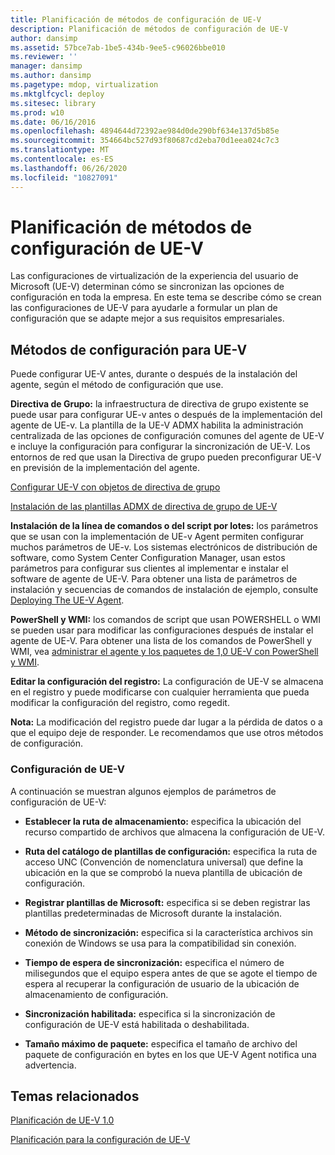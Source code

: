 ```yaml
---
title: Planificación de métodos de configuración de UE-V
description: Planificación de métodos de configuración de UE-V
author: dansimp
ms.assetid: 57bce7ab-1be5-434b-9ee5-c96026bbe010
ms.reviewer: ''
manager: dansimp
ms.author: dansimp
ms.pagetype: mdop, virtualization
ms.mktglfcycl: deploy
ms.sitesec: library
ms.prod: w10
ms.date: 06/16/2016
ms.openlocfilehash: 4894644d72392ae984d0de290bf634e137d5b85e
ms.sourcegitcommit: 354664bc527d93f80687cd2eba70d1eea024c7c3
ms.translationtype: MT
ms.contentlocale: es-ES
ms.lasthandoff: 06/26/2020
ms.locfileid: "10827091"
---
```

# Planificación de métodos de configuración de UE-V


Las configuraciones de virtualización de la experiencia del usuario de Microsoft (UE-V) determinan cómo se sincronizan las opciones de configuración en toda la empresa. En este tema se describe cómo se crean las configuraciones de UE-V para ayudarle a formular un plan de configuración que se adapte mejor a sus requisitos empresariales.

## Métodos de configuración para UE-V


Puede configurar UE-V antes, durante o después de la instalación del agente, según el método de configuración que use.

**Directiva de Grupo:** la infraestructura de directiva de grupo existente se puede usar para configurar UE-v antes o después de la implementación del agente de UE-v. La plantilla de la UE-V ADMX habilita la administración centralizada de las opciones de configuración comunes del agente de UE-V e incluye la configuración para configurar la sincronización de UE-V. Los entornos de red que usan la Directiva de grupo pueden preconfigurar UE-V en previsión de la implementación del agente.

[Configurar UE-V con objetos de directiva de grupo](configuring-ue-v-with-group-policy-objects.md)

[Instalación de las plantillas ADMX de directiva de grupo de UE-V](installing-the-ue-v-group-policy-admx-templates.md)

**Instalación de la línea de comandos o del script por lotes:** los parámetros que se usan con la implementación de UE-v Agent permiten configurar muchos parámetros de UE-v. Los sistemas electrónicos de distribución de software, como System Center Configuration Manager, usan estos parámetros para configurar sus clientes al implementar e instalar el software de agente de UE-V. Para obtener una lista de parámetros de instalación y secuencias de comandos de instalación de ejemplo, consulte [Deploying The UE-V Agent](deploying-the-ue-v-agent.md).

**PowerShell y WMI:** los comandos de script que usan POWERSHELL o WMI se pueden usar para modificar las configuraciones después de instalar el agente de UE-V. Para obtener una lista de los comandos de PowerShell y WMI, vea [administrar el agente y los paquetes de 1,0 UE-V con PowerShell y WMI](managing-the-ue-v-10-agent-and-packages-with-powershell-and-wmi.md).

**Editar la configuración del registro:** La configuración de UE-V se almacena en el registro y puede modificarse con cualquier herramienta que pueda modificar la configuración del registro, como regedit.

**Nota:**  La modificación del registro puede dar lugar a la pérdida de datos o a que el equipo deje de responder. Le recomendamos que use otros métodos de configuración.

 

### Configuración de UE-V

A continuación se muestran algunos ejemplos de parámetros de configuración de UE-V:

-   **Establecer la ruta de almacenamiento:** especifica la ubicación del recurso compartido de archivos que almacena la configuración de UE-V.

-   **Ruta del catálogo de plantillas de configuración:** especifica la ruta de acceso UNC (Convención de nomenclatura universal) que define la ubicación en la que se comprobó la nueva plantilla de ubicación de configuración.

-   **Registrar plantillas de Microsoft:** especifica si se deben registrar las plantillas predeterminadas de Microsoft durante la instalación.

-   **Método de sincronización:** especifica si la característica archivos sin conexión de Windows se usa para la compatibilidad sin conexión.

-   **Tiempo de espera de sincronización:** especifica el número de milisegundos que el equipo espera antes de que se agote el tiempo de espera al recuperar la configuración de usuario de la ubicación de almacenamiento de configuración.

-   **Sincronización habilitada:** especifica si la sincronización de configuración de UE-V está habilitada o deshabilitada.

-   **Tamaño máximo de paquete:** especifica el tamaño de archivo del paquete de configuración en bytes en los que UE-V Agent notifica una advertencia.

## Temas relacionados


[Planificación de UE-V 1.0](planning-for-ue-v-10.md)

[Planificación para la configuración de UE-V](planning-for-ue-v-configuration.md)

 

 





